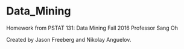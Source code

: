# Data_Mining
Homework from PSTAT 131: Data Mining
Fall 2016
Professor Sang Oh

Created by Jason Freeberg and Nikolay Anguelov.
